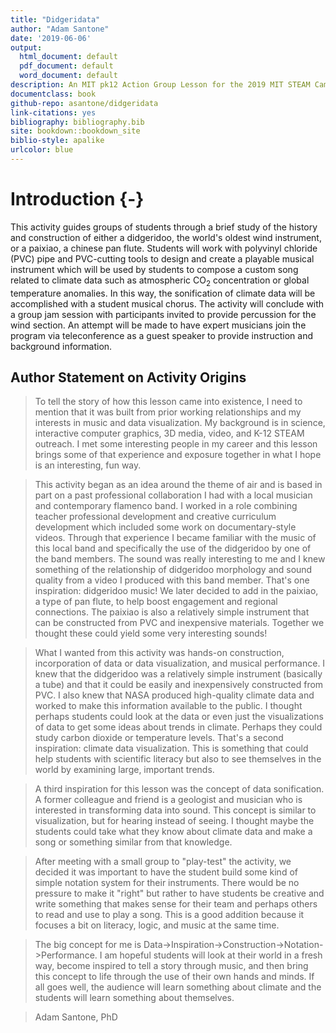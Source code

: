 ```yaml
--- 
title: "Didgeridata"
author: "Adam Santone"
date: '2019-06-06'
output:
  html_document: default
  pdf_document: default
  word_document: default
description: An MIT pk12 Action Group Lesson for the 2019 MIT STEAM Camp, Hong Kong
documentclass: book
github-repo: asantone/didgeridata
link-citations: yes
bibliography: bibliography.bib
site: bookdown::bookdown_site
biblio-style: apalike
urlcolor: blue
---
```






# Introduction {-}

This activity guides groups of students through a brief study of the history and construction of either a didgeridoo, the world's oldest wind instrument, or a paixiao, a chinese pan flute. Students will work with polyvinyl chloride (PVC) pipe and PVC-cutting tools to design and create a playable musical instrument which will be used by students to compose a custom song related to climate data such as atmospheric CO$_{2}$ concentration or global temperature anomalies. In this way, the sonification of climate data will be accomplished with a student musical chorus. The activity will conclude with a group jam session with participants invited to provide percussion for the wind section. An attempt will be made to have expert musicians join the program via teleconference as a guest speaker to provide instruction and background information.

## Author Statement on Activity Origins

> To tell the story of how this lesson came into existence, I need to mention that it was built from prior working relationships and my interests in music and data visualization. My background is in science, interactive computer graphics, 3D media, video, and K-12 STEAM outreach. I met some interesting people in my career and this lesson brings some of that experience and exposure together in what I hope is an interesting, fun way. 

> This activity began as an idea around the theme of air and is based in part on a past professional collaboration I had with a local musician and contemporary flamenco band. I worked in a role combining teacher professional development and creative curriculum development which included some work on documentary-style videos. Through that experience I became familiar with the music of this local band and specifically the use of the didgeridoo by one of the band members. The sound was really interesting to me and I knew something of the relationship of didgeridoo morphology and sound quality from a video I produced with this band member. That's one inspiration: didgeridoo music! We later decided to add in the paixiao, a type of pan flute, to help boost engagement and regional connections. The paixiao is also a relatively simple instrument that can be constructed from PVC and inexpensive materials. Together we thought these could yield some very interesting sounds!

> What I wanted from this activity was hands-on construction, incorporation of data or data visualization, and musical performance. I knew that the didgeridoo was a relatively simple instrument (basically a tube) and that it could be easily and inexpensively constructed from PVC. I also knew that NASA produced high-quality climate data and worked to make this information available to the public. I thought perhaps students could look at the data or even just the visualizations of data to get some ideas about trends in climate. Perhaps they could study carbon dioxide or temperature levels. That's a second inspiration: climate data visualization. This is something that could help students with scientific literacy but also to see themselves in the world by examining large, important trends.

> A third inspiration for this lesson was the concept of data sonification. A former colleague and friend is a geologist and musician who is interested in transforming data into sound. This concept is similar to visualization, but for hearing instead of seeing. I thought maybe the students could take what they know about climate data and make a song or something similar from that knowledge. 

> After meeting with a small group to "play-test" the activity, we decided it was important to have the student build some kind of simple notation system for their instruments. There would be no pressure to make it "right" but rather to have students be creative and write something that makes sense for their team and perhaps others to read and use to play a song. This is a good addition because it focuses a bit on literacy, logic, and music at the same time. 

> The big concept for me is Data->Inspiration->Construction->Notation->Performance. I am hopeful students will look at their world in a fresh way, become inspired to tell a story through music, and then bring this concept to life through the use of their own hands and minds. If all goes well, the audience will learn something about climate and the students will learn something about themselves. 

> Adam Santone, PhD


